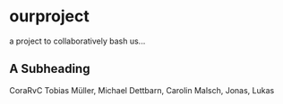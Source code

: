 # ourproject
a project to collaboratively bash us...

## A Subheading
CoraRvC Tobias Müller, Michael Dettbarn, Carolin Malsch, Jonas, Lukas
